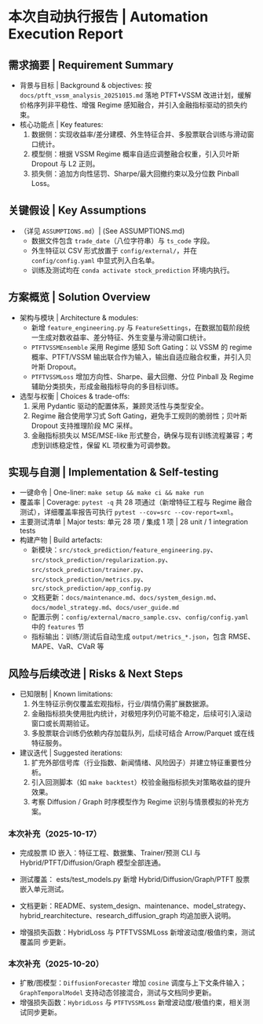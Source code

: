 # 本次自动执行报告 | Automation Execution Report

## 需求摘要 | Requirement Summary
- 背景与目标 | Background & objectives: 按 `docs/ptft_vssm_analysis_20251015.md` 落地 PTFT+VSSM 改进计划，缓解价格序列非平稳性、增强 Regime 感知融合，并引入金融指标驱动的损失约束。
- 核心功能点 | Key features:
  1. 数据侧：实现收益率/差分建模、外生特征合并、多股票联合训练与滑动窗口统计。
  2. 模型侧：根据 VSSM Regime 概率自适应调整融合权重，引入贝叶斯 Dropout 与 L2 正则。
  3. 损失侧：追加方向性惩罚、Sharpe/最大回撤约束以及分位数 Pinball Loss。

## 关键假设 | Key Assumptions
- （详见 `ASSUMPTIONS.md`）| (See ASSUMPTIONS.md)
  - 数据文件包含 `trade_date`（八位字符串）与 `ts_code` 字段。
  - 外生特征以 CSV 形式放置于 `config/external/`，并在 `config/config.yaml` 中显式列入白名单。
  - 训练及测试均在 `conda activate stock_prediction` 环境内执行。

## 方案概览 | Solution Overview
- 架构与模块 | Architecture & modules:
  - 新增 `feature_engineering.py` 与 `FeatureSettings`，在数据加载阶段统一生成对数收益率、差分特征、外生变量与滑动窗口统计。
  - `PTFTVSSMEnsemble` 采用 Regime 感知 Soft Gating：以 VSSM 的 regime 概率、PTFT/VSSM 输出联合作为输入，输出自适应融合权重，并引入贝叶斯 Dropout。
  - `PTFTVSSMLoss` 增加方向性、Sharpe、最大回撤、分位 Pinball 及 Regime 辅助分类损失，形成金融指标导向的多目标训练。
- 选型与权衡 | Choices & trade-offs:
  1. 采用 Pydantic 驱动的配置体系，兼顾灵活性与类型安全。
  2. Regime 融合使用学习式 Soft Gating，避免手工规则的脆弱性；贝叶斯 Dropout 支持推理阶段 MC 采样。
  3. 金融指标损失以 MSE/MSE-like 形式整合，确保与现有训练流程兼容；考虑到训练稳定性，保留 KL 项权重为可调参数。

## 实现与自测 | Implementation & Self-testing
- 一键命令 | One-liner: `make setup && make ci && make run`
- 覆盖率 | Coverage: `pytest -q` 共 28 项通过（新增特征工程与 Regime 融合测试），详细覆盖率报告可执行 `pytest --cov=src --cov-report=xml`。
- 主要测试清单 | Major tests: 单元 28 项 / 集成 1 项 | 28 unit / 1 integration tests
- 构建产物 | Build artefacts:
  - 新模块：`src/stock_prediction/feature_engineering.py`、`src/stock_prediction/regularization.py`、`src/stock_prediction/trainer.py`、`src/stock_prediction/metrics.py`、`src/stock_prediction/app_config.py`
  - 文档更新：`docs/maintenance.md`、`docs/system_design.md`、`docs/model_strategy.md`、`docs/user_guide.md`
  - 配置示例：`config/external/macro_sample.csv`、`config/config.yaml` 中的 `features` 节
  - 指标输出：训练/测试后自动生成 `output/metrics_*.json`，包含 RMSE、MAPE、VaR、CVaR 等

## 风险与后续改进 | Risks & Next Steps
- 已知限制 | Known limitations:
  1. 外生特征示例仅覆盖宏观指标，行业/舆情仍需扩展数据源。
  2. 金融指标损失使用批内统计，对极短序列仍可能不稳定，后续可引入滚动窗口或长周期验证。
  3. 多股票联合训练仍依赖内存加载队列，后续可结合 Arrow/Parquet 或在线特征服务。
- 建议迭代 | Suggested iterations:
  1. 扩充外部信号库（行业指数、新闻情绪、风险因子）并建立特征重要性分析。
  2. 引入回测脚本（如 `make backtest`）校验金融指标损失对策略收益的提升效果。
  3. 考察 Diffusion / Graph 时序模型作为 Regime 识别与情景模拟的补充方案。

### 本次补充（2025-10-17）
- 完成股票 ID 嵌入：特征工程、数据集、Trainer/预测 CLI 与 Hybrid/PTFT/Diffusion/Graph 模型全部连通。
- 测试覆盖：	ests/test_models.py 新增 Hybrid/Diffusion/Graph/PTFT 股票嵌入单元测试。
- 文档更新：README、system_design、maintenance、model_strategy、hybrid_rearchitecture、research_diffusion_graph 均追加嵌入说明。

- 增强损失函数：HybridLoss 与 PTFTVSSMLoss 新增波动度/极值约束，测试覆盖同 步更新。

### 本次补充（2025-10-20）
- 扩散/图模型：`DiffusionForecaster` 增加 `cosine` 调度与上下文条件输入；`GraphTemporalModel` 支持动态邻接混合，测试与文档同步更新。
- 增强损失函数：`HybridLoss` 与 `PTFTVSSMLoss` 新增波动度/极值约束，相关测试同步更新。
